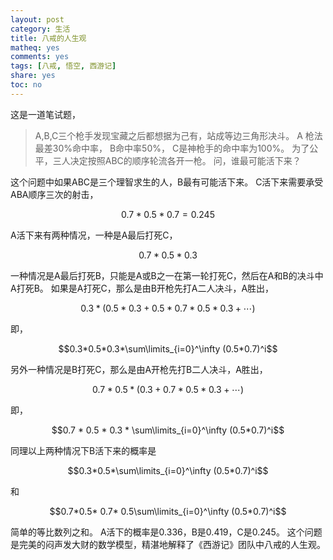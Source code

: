 ```yaml
---
layout: post
category: 生活
title: 八戒的人生观
matheq: yes
comments: yes
tags: [八戒, 悟空, 西游记]
share: yes
toc: no
---
```


这是一道笔试题，

> A,B,C三个枪手发现宝藏之后都想据为己有，站成等边三角形决斗。
> A 枪法最差30%命中率， B命中率50%， C是神枪手的命中率为100%。
> 为了公平，三人决定按照ABC的顺序轮流各开一枪。
> 问，谁最可能活下来？


这个问题中如果ABC是三个理智求生的人，B最有可能活下来。
C活下来需要承受ABA顺序三次的射击，

$$0.7*0.5*0.7 = 0.245$$

A活下来有两种情况，一种是A最后打死C，

$$0.7*0.5*0.3$$

一种情况是A最后打死B，只能是A或B之一在第一轮打死C，然后在A和B的决斗中A打死B。
如果是A打死C，那么是由B开枪先打A二人决斗，A胜出，

$$0.3*(0.5*0.3 + 0.5*0.7*0.5*0.3 + \cdots)$$

即，

$$0.3*0.5*0.3*\sum\limits_{i=0}^\infty (0.5*0.7)^i$$

另外一种情况是B打死C，那么是由A开枪先打B二人决斗，A胜出，

$$0.7 * 0.5 *(0.3 + 0.7*0.5*0.3 + \cdots)$$

即，

$$0.7 * 0.5 * 0.3 * \sum\limits_{i=0}^\infty (0.5*0.7)^i$$

同理以上两种情况下B活下来的概率是

$$0.3*0.5*\sum\limits_{i=0}^\infty (0.5*0.7)^i$$

和

$$0.7*0.5* 0.7* 0.5\sum\limits_{i=0}^\infty (0.5*0.7)^i$$

简单的等比数列之和。
A活下的概率是0.336，B是0.419，C是0.245。
这个问题是完美的闷声发大财的数学模型，精湛地解释了《西游记》团队中八戒的人生观。
